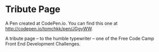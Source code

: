 # Tribute Page

A Pen created at CodePen.io. You can find this one at http://codepen.io/tomchkk/pen/JGgyWW.

A tribute page – to the humble typewriter – one of the Free Code Camp Front End Development Challenges.
